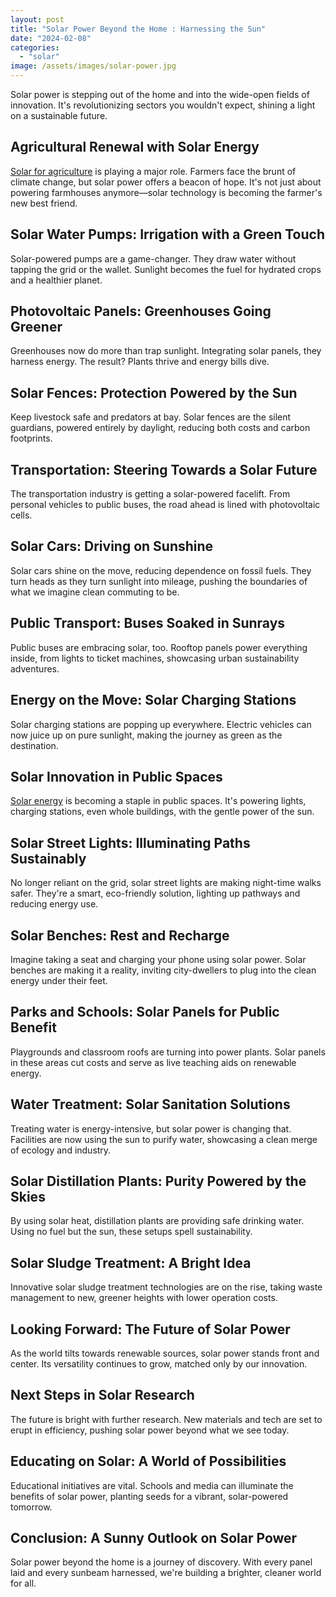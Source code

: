```yaml
---
layout: post
title: "Solar Power Beyond the Home : Harnessing the Sun"
date: "2024-02-08"
categories: 
  - "solar"
image: /assets/images/solar-power.jpg
---
```


Solar power is stepping out of the home and into the wide-open fields of innovation. It's revolutionizing sectors you wouldn't expect, shining a light on a sustainable future.

## Agricultural Renewal with Solar Energy

[Solar for agriculture](/solar-for-agriculture/) is playing a major role. Farmers face the brunt of climate change, but solar power offers a beacon of hope. It's not just about powering farmhouses anymore—solar technology is becoming the farmer's new best friend.

## Solar Water Pumps: Irrigation with a Green Touch

Solar-powered pumps are a game-changer. They draw water without tapping the grid or the wallet. Sunlight becomes the fuel for hydrated crops and a healthier planet.

## Photovoltaic Panels: Greenhouses Going Greener

Greenhouses now do more than trap sunlight. Integrating solar panels, they harness energy. The result? Plants thrive and energy bills dive.

## Solar Fences: Protection Powered by the Sun

Keep livestock safe and predators at bay. Solar fences are the silent guardians, powered entirely by daylight, reducing both costs and carbon footprints.

## Transportation: Steering Towards a Solar Future

The transportation industry is getting a solar-powered facelift. From personal vehicles to public buses, the road ahead is lined with photovoltaic cells.

## Solar Cars: Driving on Sunshine

Solar cars shine on the move, reducing dependence on fossil fuels. They turn heads as they turn sunlight into mileage, pushing the boundaries of what we imagine clean commuting to be.

## Public Transport: Buses Soaked in Sunrays

Public buses are embracing solar, too. Rooftop panels power everything inside, from lights to ticket machines, showcasing urban sustainability adventures.

## Energy on the Move: Solar Charging Stations

Solar charging stations are popping up everywhere. Electric vehicles can now juice up on pure sunlight, making the journey as green as the destination.

## Solar Innovation in Public Spaces

[Solar energy](/why-solar-energy-is-the-best-alternative/) is becoming a staple in public spaces. It's powering lights, charging stations, even whole buildings, with the gentle power of the sun.

## Solar Street Lights: Illuminating Paths Sustainably

No longer reliant on the grid, solar street lights are making night-time walks safer. They're a smart, eco-friendly solution, lighting up pathways and reducing energy use.

## Solar Benches: Rest and Recharge

Imagine taking a seat and charging your phone using solar power. Solar benches are making it a reality, inviting city-dwellers to plug into the clean energy under their feet.

## Parks and Schools: Solar Panels for Public Benefit

Playgrounds and classroom roofs are turning into power plants. Solar panels in these areas cut costs and serve as live teaching aids on renewable energy.

## Water Treatment: Solar Sanitation Solutions

Treating water is energy-intensive, but solar power is changing that. Facilities are now using the sun to purify water, showcasing a clean merge of ecology and industry.

## Solar Distillation Plants: Purity Powered by the Skies

By using solar heat, distillation plants are providing safe drinking water. Using no fuel but the sun, these setups spell sustainability.

## Solar Sludge Treatment: A Bright Idea

Innovative solar sludge treatment technologies are on the rise, taking waste management to new, greener heights with lower operation costs.

## Looking Forward: The Future of Solar Power

As the world tilts towards renewable sources, solar power stands front and center. Its versatility continues to grow, matched only by our innovation.

## Next Steps in Solar Research

The future is bright with further research. New materials and tech are set to erupt in efficiency, pushing solar power beyond what we see today.

## Educating on Solar: A World of Possibilities

Educational initiatives are vital. Schools and media can illuminate the benefits of solar power, planting seeds for a vibrant, solar-powered tomorrow.

## Conclusion: A Sunny Outlook on Solar Power

Solar power beyond the home is a journey of discovery. With every panel laid and every sunbeam harnessed, we're building a brighter, cleaner world for all.
